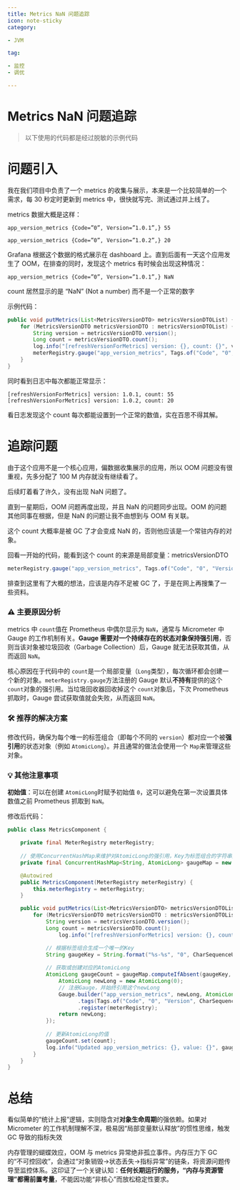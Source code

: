```yaml
---
title: Metrics NaN 问题追踪
icon: note-sticky
category:

- JVM

tag:

- 监控
- 调优

---
```


# Metrics NaN 问题追踪

> 以下使用的代码都是经过脱敏的示例代码
>

# 问题引入

我在我们项目中负责了一个 metrics 的收集与展示，本来是一个比较简单的一个需求，每 30 秒定时更新到 metrics 中，很快就写完、测试通过并上线了。

metrics 数据大概是这样：

`app_version_metrics {Code=”0”, Version=”1.0.1”,} 55`

`app_version_metrics {Code=”0”, Version=”1.0.2”,} 20`

Grafana 根据这个数据的格式展示在 dashboard 上。直到后面有一天这个应用发生了 OOM，在排查的同时，发现这个 metrics 有时候会出现这种情况：

`app_version_metrics {Code=”0”, Version=”1.0.1”,} NaN`

count 居然显示的是 “NaN” (Not a number) 而不是一个正常的数字

示例代码：

```java
public void putMetrics(List<MetricsVersionDTO> metricsVersionDTOList) {
    for (MetricsVersionDTO metricsVersionDTO : metricsVersionDTOList) {
        String version = metricsVersionDTO.version();
        Long count = metricsVersionDTO.count();
        log.info("[refreshVersionForMetrics] version: {}, count: {}", version, count);
        meterRegistry.gauge("app_version_metrics", Tags.of("Code", "0", "Version", version), count);
    }
}
```

同时看到日志中每次都能正常显示：

```
[refreshVersionForMetrics] version: 1.0.1, count: 55
[refreshVersionForMetrics] version: 1.0.2, count: 20
```

看日志发现这个 count 每次都能设置到一个正常的数值，实在百思不得其解。

# 追踪问题

由于这个应用不是一个核心应用，偏数据收集展示的应用，所以 OOM 问题没有很重视，先多分配了 100 M 内存就没有继续看了。

后续盯着看了许久，没有出现 NaN 问题了。

直到一星期后，OOM 问题再度出现，并且 NaN 的问题同步出现。OOM 的问题其他同事在根据，但是 NaN 的问题让我不由想到与 OOM 有关联。

这个 count 大概率是被 GC 了才会变成 NaN 的，否则他应该是一个常驻内存的对象。

回看一开始的代码，能看到这个 count 的来源是局部变量：metricsVersionDTO

```java
meterRegistry.gauge("app_version_metrics", Tags.of("Code", "0", "Version", version), count);
```

排查到这里有了大概的想法，应该是内存不足被 GC 了，于是在网上再搜集了一些资料。

### ⚠️ 主要原因分析

metrics 中 `count`值在 Prometheus 中偶尔显示为 `NaN`，通常与 Micrometer 中 Gauge 的工作机制有关。**Gauge 需要对一个持续存在的状态对象保持强引用**，否则当该对象被垃圾回收（Garbage Collection）后，Gauge 就无法获取其值，从而返回 `NaN`。

核心原因在于代码中的 `count`是一个局部变量（`Long`类型），每次循环都会创建一个新的对象。`meterRegistry.gauge`方法注册的 Gauge 默认**不持有**提供的这个 `count`对象的强引用。当垃圾回收器回收掉这个 `count`对象后，下次 Prometheus 抓取时，Gauge 尝试获取值就会失败，从而返回 `NaN`。

### 🛠️ 推荐的解决方案

修改代码，确保为每个唯一的标签组合（即每个不同的 `version`）都对应一个被**强引用**的状态对象（例如 `AtomicLong`）。并且通常的做法会使用一个 `Map`来管理这些对象。

### 💡 其他注意事项

**初始值**：可以在创建 `AtomicLong`时赋予初始值 `0`，这可以避免在第一次设置具体数值之前 Prometheus 抓取到 `NaN`。

修改后代码：

```java
public class MetricsComponent {

    private final MeterRegistry meterRegistry;
    
    // 使用ConcurrentHashMap来维护对AtomicLong的强引用，Key为标签组合的字符串形式
    private final ConcurrentHashMap<String, AtomicLong> gaugeMap = new ConcurrentHashMap<>();

    @Autowired
    public MetricsComponent(MeterRegistry meterRegistry) {
        this.meterRegistry = meterRegistry;
    }

    public void putMetrics(List<MetricsVersionDTO> metricsVersionDTOList) {
        for (MetricsVersionDTO metricsVersionDTO : metricsVersionDTOList) {
            String version = metricsVersionDTO.version();
            Long count = metricsVersionDTO.count();
		        log.info("[refreshVersionForMetrics] version: {}, count: {}", version, count);

            // 根据标签组合生成一个唯一的Key
            String gaugeKey = String.format("%s-%s", "0", CharSequenceUtil.isBlank(version) ? "Null" : version);
            
            // 获取或创建对应的AtomicLong
            AtomicLong gaugeCount = gaugeMap.computeIfAbsent(gaugeKey, k -> {
                AtomicLong newLong = new AtomicLong(0);
                // 注册Gauge，并始终引用这个newLong
                Gauge.builder("app_version_metrics", newLong, AtomicLong::get)
                      .tags(Tags.of("Code", "0", "Version", CharSequenceUtil.isBlank(version) ? "Null" : version))
                      .register(meterRegistry);
                return newLong;
            });
            
            // 更新AtomicLong的值
            gaugeCount.set(count);
            log.info("Updated app_version_metrics: {}, value: {}", gaugeKey, count);
        }
    }
}
```

# 总结

看似简单的“统计上报”逻辑，实则隐含对**对象生命周期**的强依赖。如果对 Micrometer 的工作机制理解不深，极易因“局部变量默认释放”的惯性思维，触发 GC 导致的指标失效

内存管理的蝴蝶效应，OOM 与 metrics 异常绝非孤立事件。内存压力下 GC 的“不可控回收”，会通过“对象销毁→状态丢失→指标异常”的链条，将资源问题传导至监控体系。这印证了一个关键认知：**任何长期运行的服务，“内存与资源管理”都需前置考量**，不能因功能“非核心”而放松稳定性要求。